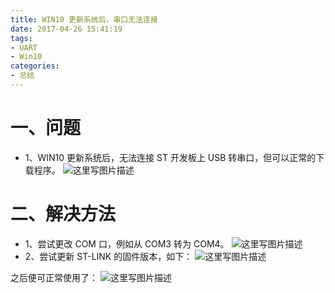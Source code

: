 ```yaml
---
title: WIN10 更新系统后，串口无法连接
date: 2017-04-26 15:41:19
tags:
- UART
- Win10
categories:
- 总结
---
```

   
# 一、问题
- 1、WIN10 更新系统后，无法连接 ST 开发板上 USB 转串口，但可以正常的下载程序。
![这里写图片描述](http://img.blog.csdn.net/20170426093429829?watermark/2/text/aHR0cDovL2Jsb2cuY3Nkbi5uZXQvdTAxMTMwMzQ0Mw==/font/5a6L5L2T/fontsize/400/fill/I0JBQkFCMA==/dissolve/70/gravity/SouthEast)

<!-- more -->

# 二、解决方法
- 1、尝试更改 COM 口，例如从 COM3 转为 COM4。
![这里写图片描述](http://img.blog.csdn.net/20170426094024912?watermark/2/text/aHR0cDovL2Jsb2cuY3Nkbi5uZXQvdTAxMTMwMzQ0Mw==/font/5a6L5L2T/fontsize/400/fill/I0JBQkFCMA==/dissolve/70/gravity/SouthEast)
- 2、尝试更新 ST-LINK 的固件版本，如下：
![这里写图片描述](http://img.blog.csdn.net/20170426093638831?watermark/2/text/aHR0cDovL2Jsb2cuY3Nkbi5uZXQvdTAxMTMwMzQ0Mw==/font/5a6L5L2T/fontsize/400/fill/I0JBQkFCMA==/dissolve/70/gravity/SouthEast)


之后便可正常使用了：
![这里写图片描述](http://img.blog.csdn.net/20170426094105647?watermark/2/text/aHR0cDovL2Jsb2cuY3Nkbi5uZXQvdTAxMTMwMzQ0Mw==/font/5a6L5L2T/fontsize/400/fill/I0JBQkFCMA==/dissolve/70/gravity/SouthEast)